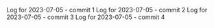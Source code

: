 Log for 2023-07-05 - commit 1
Log for 2023-07-05 - commit 2
Log for 2023-07-05 - commit 3
Log for 2023-07-05 - commit 4
